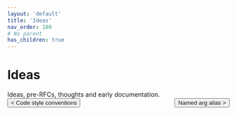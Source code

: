 ```yaml
---
layout: 'default'
title: 'Ideas'
nav_order: 109
# No parent
has_children: true
---
```


# Ideas

Ideas, pre-RFCs, thoughts and early documentation.
<button class="btn btn-outline" style="float: left;">
    <a style="text-decoration: none;" href="/Jacy-Dev-Book/ideas/code-style-conventions.html">< Code style conventions</a>
</button>
<button class="btn btn-outline" style="float: right;">
    <a style="text-decoration: none;" href="/Jacy-Dev-Book/ideas/named-arg-alias.html">Named arg alias ></a>
</button>
